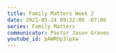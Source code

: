```yaml
---
title: Family Matters Week 2
date: 2021-05-24 09:32:00 -07:00
series: Family Matters
communicator: Pastor Jason Graves
youtube_id: pAWRUp3lpXw
---
```


